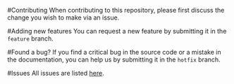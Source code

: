 #Contributing
When contributing to this repository, please first discuss the change you wish to make via an issue.

#Adding new features
You can request a new feature by submitting it in the `feature` branch.

#Found a bug?
If you find a critical bug in the source code or a mistake in the documentation, you can help us by submitting it in the `hotfix` branch.

#Issues
All issues are listed [here](https://github.com/PotatoCSS/PotatoCSS/issues).
